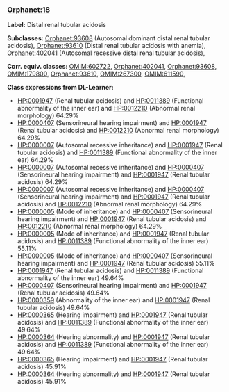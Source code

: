 
### [Orphanet:18](http://www.orpha.net/ORDO/Orphanet_18)
**Label:** Distal renal tubular acidosis

**Subclasses:** [Orphanet:93608](http://www.orpha.net/ORDO/Orphanet_93608) (Autosomal dominant distal renal tubular acidosis), [Orphanet:93610](http://www.orpha.net/ORDO/Orphanet_93610) (Distal renal tubular acidosis with anemia), [Orphanet:402041](http://www.orpha.net/ORDO/Orphanet_402041) (Autosomal recessive distal renal tubular acidosis), 

**Corr. equiv. classes:** [OMIM:602722](http://purl.obolibrary.org/obo/OMIM_602722), [Orphanet:402041](http://www.orpha.net/ORDO/Orphanet_402041), [Orphanet:93608](http://www.orpha.net/ORDO/Orphanet_93608), [OMIM:179800](http://purl.obolibrary.org/obo/OMIM_179800), [Orphanet:93610](http://www.orpha.net/ORDO/Orphanet_93610), [OMIM:267300](http://purl.obolibrary.org/obo/OMIM_267300), [OMIM:611590](http://purl.obolibrary.org/obo/OMIM_611590), 

**Class expressions from DL-Learner:**

- [HP:0001947](http://purl.obolibrary.org/obo/HP_0001947) (Renal tubular acidosis) and [HP:0011389](http://purl.obolibrary.org/obo/HP_0011389) (Functional abnormality of the inner ear) and [HP:0012210](http://purl.obolibrary.org/obo/HP_0012210) (Abnormal renal morphology) 64.29%
- [HP:0000407](http://purl.obolibrary.org/obo/HP_0000407) (Sensorineural hearing impairment) and [HP:0001947](http://purl.obolibrary.org/obo/HP_0001947) (Renal tubular acidosis) and [HP:0012210](http://purl.obolibrary.org/obo/HP_0012210) (Abnormal renal morphology) 64.29%
- [HP:0000007](http://purl.obolibrary.org/obo/HP_0000007) (Autosomal recessive inheritance) and [HP:0001947](http://purl.obolibrary.org/obo/HP_0001947) (Renal tubular acidosis) and [HP:0011389](http://purl.obolibrary.org/obo/HP_0011389) (Functional abnormality of the inner ear) 64.29%
- [HP:0000007](http://purl.obolibrary.org/obo/HP_0000007) (Autosomal recessive inheritance) and [HP:0000407](http://purl.obolibrary.org/obo/HP_0000407) (Sensorineural hearing impairment) and [HP:0001947](http://purl.obolibrary.org/obo/HP_0001947) (Renal tubular acidosis) 64.29%
- [HP:0000007](http://purl.obolibrary.org/obo/HP_0000007) (Autosomal recessive inheritance) and [HP:0000407](http://purl.obolibrary.org/obo/HP_0000407) (Sensorineural hearing impairment) and [HP:0001947](http://purl.obolibrary.org/obo/HP_0001947) (Renal tubular acidosis) and [HP:0012210](http://purl.obolibrary.org/obo/HP_0012210) (Abnormal renal morphology) 64.29%
- [HP:0000005](http://purl.obolibrary.org/obo/HP_0000005) (Mode of inheritance) and [HP:0000407](http://purl.obolibrary.org/obo/HP_0000407) (Sensorineural hearing impairment) and [HP:0001947](http://purl.obolibrary.org/obo/HP_0001947) (Renal tubular acidosis) and [HP:0012210](http://purl.obolibrary.org/obo/HP_0012210) (Abnormal renal morphology) 64.29%
- [HP:0000005](http://purl.obolibrary.org/obo/HP_0000005) (Mode of inheritance) and [HP:0001947](http://purl.obolibrary.org/obo/HP_0001947) (Renal tubular acidosis) and [HP:0011389](http://purl.obolibrary.org/obo/HP_0011389) (Functional abnormality of the inner ear) 55.11%
- [HP:0000005](http://purl.obolibrary.org/obo/HP_0000005) (Mode of inheritance) and [HP:0000407](http://purl.obolibrary.org/obo/HP_0000407) (Sensorineural hearing impairment) and [HP:0001947](http://purl.obolibrary.org/obo/HP_0001947) (Renal tubular acidosis) 55.11%
- [HP:0001947](http://purl.obolibrary.org/obo/HP_0001947) (Renal tubular acidosis) and [HP:0011389](http://purl.obolibrary.org/obo/HP_0011389) (Functional abnormality of the inner ear) 49.64%
- [HP:0000407](http://purl.obolibrary.org/obo/HP_0000407) (Sensorineural hearing impairment) and [HP:0001947](http://purl.obolibrary.org/obo/HP_0001947) (Renal tubular acidosis) 49.64%
- [HP:0000359](http://purl.obolibrary.org/obo/HP_0000359) (Abnormality of the inner ear) and [HP:0001947](http://purl.obolibrary.org/obo/HP_0001947) (Renal tubular acidosis) 49.64%
- [HP:0000365](http://purl.obolibrary.org/obo/HP_0000365) (Hearing impairment) and [HP:0001947](http://purl.obolibrary.org/obo/HP_0001947) (Renal tubular acidosis) and [HP:0011389](http://purl.obolibrary.org/obo/HP_0011389) (Functional abnormality of the inner ear) 49.64%
- [HP:0000364](http://purl.obolibrary.org/obo/HP_0000364) (Hearing abnormality) and [HP:0001947](http://purl.obolibrary.org/obo/HP_0001947) (Renal tubular acidosis) and [HP:0011389](http://purl.obolibrary.org/obo/HP_0011389) (Functional abnormality of the inner ear) 49.64%
- [HP:0000365](http://purl.obolibrary.org/obo/HP_0000365) (Hearing impairment) and [HP:0001947](http://purl.obolibrary.org/obo/HP_0001947) (Renal tubular acidosis) 45.91%
- [HP:0000364](http://purl.obolibrary.org/obo/HP_0000364) (Hearing abnormality) and [HP:0001947](http://purl.obolibrary.org/obo/HP_0001947) (Renal tubular acidosis) 45.91%



